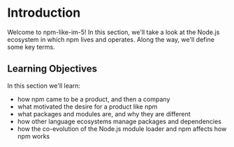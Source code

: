 # Introduction

Welcome to npm-like-im-5! In this section, we'll take a look at the Node.js ecosystem in which npm lives and operates. Along the way, we'll define some key terms.

## Learning Objectives

In this section we'll learn:

- how npm came to be a product, and then a company
- what motivated the desire for a product like npm
- what packages and modules are, and why they are different
- how other language ecosystems manage packages and dependencies
- how the co-evolution of the Node.js module loader and npm affects how npm works
